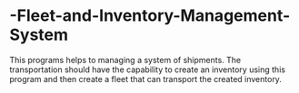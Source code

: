 # -Fleet-and-Inventory-Management-System
This programs helps to managing a system of shipments.  The transportation should have the capability to create an inventory using this program and then create a fleet that can transport the created inventory.
